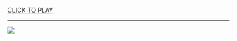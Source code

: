 
<a href="https://premium76.site?title=bomber_plane_games_unblocked&ref=13M">CLICK TO PLAY</a></h3>
<hr>

<a href="https://premium76.site?title=bomber_plane_games_unblocked&ref=13M"><img src="https://clearcache.store/games.png"></a>


